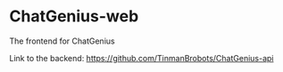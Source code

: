# ChatGenius-web
The frontend for ChatGenius

Link to the backend: https://github.com/TinmanBrobots/ChatGenius-api
